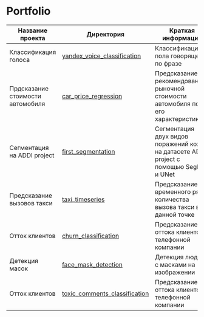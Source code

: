 # Portfolio


|  Название проекта |  Директория |  Краткая информация |   |   |
|---|---|---|---|---|
| Классификация голоса  | [yandex_voice_classification](https://github.com/dankadyrov/Portfolio/tree/main/yandex_voice_classification)  | Классификация пола говорящего по фразе  |   |   |
| Прдсказание стоимости автомобиля  | [car_price_regression](https://github.com/dankadyrov/Portfolio/tree/main/car_price_regression)  | Предсказание рекомендованной рыночной стоимости автомобиля по его характеристикам  |   |   |
| Сегментация на ADDI project  | [first_segmentation](https://github.com/dankadyrov/Portfolio/tree/main/first_segmentation)  |  Сегментация двух видов поражений кожи на датасете ADDI project с помощью SegNet и UNet |   |   |
| Предсказание вызовов такси  | [taxi_timeseries](https://github.com/dankadyrov/Portfolio/tree/main/taxi_timeseries)  |  Предсказание временного ряда количества вызова такси в данной точке |   |   |
| Отток клиентов  | [churn_classification](https://github.com/dankadyrov/Portfolio/tree/main/churn_classification)  |  Предсказание оттока клиентов телефонной компании |   |   |
| Детекция масок | [face_mask_detection](https://github.com/dankadyrov/Portfolio/tree/main/face_mask_detection)  |  Детекция людей с масками на изображении |   |   |
| Отток клиентов  | [toxic_comments_classification](https://github.com/dankadyrov/Portfolio/tree/main/churn_classification)  |  Предсказание оттока клиентов телефонной компании |   |   |
